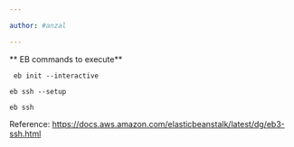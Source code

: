 ```yaml
---

author: #anzal 

---
```


** EB commands to execute**

` eb init --interactive`

`eb ssh --setup`

`eb ssh`

Reference: https://docs.aws.amazon.com/elasticbeanstalk/latest/dg/eb3-ssh.html